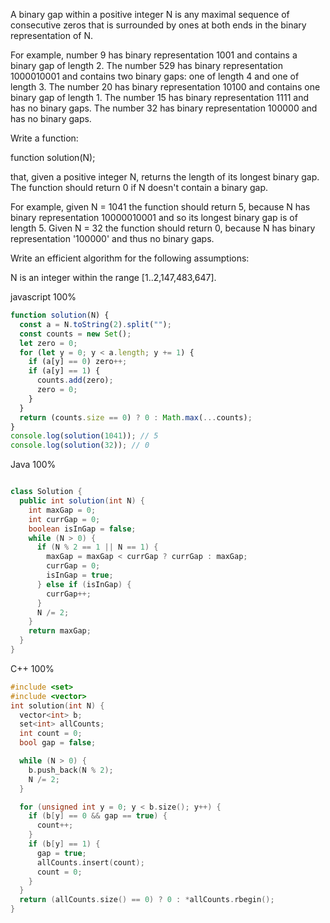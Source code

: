 A binary gap within a positive integer N is any maximal sequence of consecutive zeros that is surrounded by ones at both ends in the binary representation of N.

For example, number 9 has binary representation 1001 and contains a binary gap of length 2. The number 529 has binary representation 1000010001 and contains two binary gaps: one of length 4 and one of length 3. The number 20 has binary representation 10100 and contains one binary gap of length 1. The number 15 has binary representation 1111 and has no binary gaps. The number 32 has binary representation 100000 and has no binary gaps.

Write a function:

function solution(N);

that, given a positive integer N, returns the length of its longest binary gap. The function should return 0 if N doesn't contain a binary gap.

For example, given N = 1041 the function should return 5, because N has binary representation 10000010001 and so its longest binary gap is of length 5. Given N = 32 the function should return 0, because N has binary representation '100000' and thus no binary gaps.

Write an efficient algorithm for the following assumptions:

N is an integer within the range [1..2,147,483,647].

javascript 100%
```javascript
function solution(N) {
  const a = N.toString(2).split("");
  const counts = new Set();
  let zero = 0;
  for (let y = 0; y < a.length; y += 1) {
    if (a[y] == 0) zero++;
    if (a[y] == 1) {
      counts.add(zero);
      zero = 0;
    }
  }
  return (counts.size == 0) ? 0 : Math.max(...counts);
}
console.log(solution(1041)); // 5
console.log(solution(32)); // 0

```

Java 100%
```java

class Solution {
  public int solution(int N) {
    int maxGap = 0;
    int currGap = 0;
    boolean isInGap = false;
    while (N > 0) {
      if (N % 2 == 1 || N == 1) {
        maxGap = maxGap < currGap ? currGap : maxGap;
        currGap = 0;
        isInGap = true;
      } else if (isInGap) {
        currGap++;
      }
      N /= 2;
    }
    return maxGap;
  }
}
```

C++ 100%
```c++
#include <set>
#include <vector>
int solution(int N) {
  vector<int> b;
  set<int> allCounts;
  int count = 0;
  bool gap = false;

  while (N > 0) {
    b.push_back(N % 2);
    N /= 2;
  }

  for (unsigned int y = 0; y < b.size(); y++) {
    if (b[y] == 0 && gap == true) {
      count++;
    }
    if (b[y] == 1) {
      gap = true;
      allCounts.insert(count);
      count = 0;
    }
  }
  return (allCounts.size() == 0) ? 0 : *allCounts.rbegin();
}
```